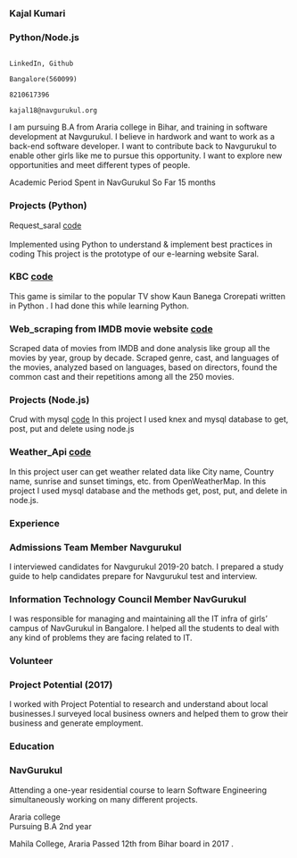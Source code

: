 ### Kajal Kumari                                                                                      
### Python/Node.js
                                                                                                      LinkedIn, Github
                                                                                                      Bangalore(560099)
                                                                                                      8210617396
                                                                                                      kajal18@navgurukul.org                                                                                                                                                                                                                                                             
I am pursuing B.A from Araria college in Bihar, and training in software development at Navgurukul. I believe in hardwork and want to work as a  back-end software developer. I want to contribute back to Navgurukul to enable other girls like me to pursue this opportunity. I want to explore new opportunities and meet different types of people.

Academic Period Spent in NavGurukul So Far                                                                      15  months

### Projects (Python)
Request_saral [code](https://github.com/Kajal2000/python_Request/blob/master/request.py)<br></br>
Implemented using Python to understand & implement best practices in coding This project is the prototype of our e-learning website Saral.

### KBC [code](https://github.com/Kajal2000/kbc/blob/master/kbc.py)
This game is similar to the popular TV show Kaun Banega Crorepati written in Python . I had done this while learning Python.

### Web_scraping from IMDB movie website [code](https://github.com/Kajal2000/Web_scraping/tree/master/Imdb%20website)
Scraped data of movies from IMDB and done analysis like group all the movies by year, group by decade. Scraped genre, cast, and languages of the movies, analyzed based on languages, based on directors, found the common cast and their repetitions among all the 250 movies.

### Projects (Node.js)

Crud with mysql [code](https://github.com/Kajal2000/crud_mysql_using_knex)
In this project I used knex and  mysql database to get, post, put and delete using node.js

### Weather_Api [code](https://github.com/Kajal2000/weather-API/blob/master/routs.js)
In this project user can get weather related data like City name, Country name, sunrise and sunset timings, etc. from OpenWeatherMap. In this project I used mysql database and the methods get, post, put, and delete in node.js. 


### Experience

### Admissions Team Member Navgurukul
I interviewed candidates for Navgurukul  2019-20 batch. I prepared a study guide to help candidates prepare for Navgurukul test and interview.

### Information Technology Council Member NavGurukul
I was responsible for managing and maintaining all the IT infra of girls’ campus of NavGurukul in Bangalore. I helped all the students to deal with any kind of problems they are facing related to IT.


### Volunteer
### Project Potential (2017)
I worked with Project Potential to research and understand about local businesses.I surveyed  local business owners and  helped them to grow their business and generate employment.   


### Education
### NavGurukul 
Attending a one-year residential course to learn Software Engineering simultaneously working on many different projects.

Araria college  
Pursuing B.A 2nd year 

Mahila College, Araria
Passed 12th from Bihar board in 2017 .





